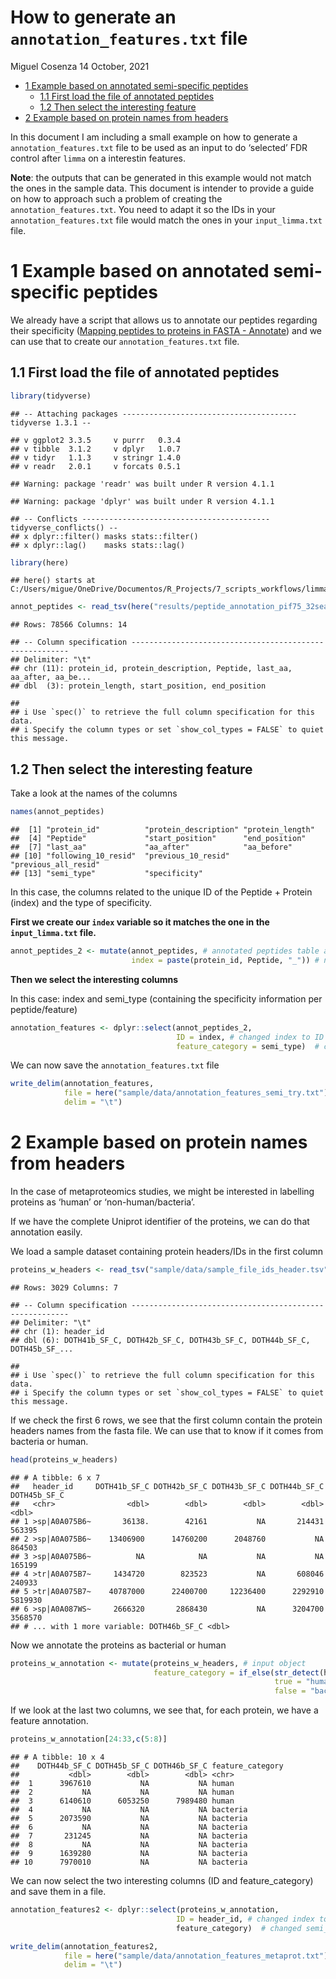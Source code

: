 How to generate an `annotation_features.txt` file
================
Miguel Cosenza
14 October, 2021

-   [1 Example based on annotated semi-specific
    peptides](#example-based-on-annotated-semi-specific-peptides)
    -   [1.1 First load the file of annotated
        peptides](#first-load-the-file-of-annotated-peptides)
    -   [1.2 Then select the interesting
        feature](#then-select-the-interesting-feature)
-   [2 Example based on protein names from
    headers](#example-based-on-protein-names-from-headers)

In this document I am including a small example on how to generate a
`annotation_features.txt` file to be used as an input to do ‘selected’
FDR control after `limma` on a interestin features.

**Note**: the outputs that can be generated in this example would not
match the ones in the sample data. This document is intender to provide
a guide on how to approach such a problem of creating the
`annotation_features.txt`. You need to adapt it so the IDs in your
`annotation_features.txt` file would match the ones in your
`input_limma.txt` file.

# 1 Example based on annotated semi-specific peptides

We already have a script that allows us to annotate our peptides
regarding their specificity ([Mapping peptides to proteins in FASTA -
Annotate](https://github.com/MiguelCos/mapping_peptides_to_proteins_from_fasta_file))
and we can use that to create our `annotation_features.txt` file.

## 1.1 First load the file of annotated peptides

``` r
library(tidyverse)
```

    ## -- Attaching packages --------------------------------------- tidyverse 1.3.1 --

    ## v ggplot2 3.3.5     v purrr   0.3.4
    ## v tibble  3.1.2     v dplyr   1.0.7
    ## v tidyr   1.1.3     v stringr 1.4.0
    ## v readr   2.0.1     v forcats 0.5.1

    ## Warning: package 'readr' was built under R version 4.1.1

    ## Warning: package 'dplyr' was built under R version 4.1.1

    ## -- Conflicts ------------------------------------------ tidyverse_conflicts() --
    ## x dplyr::filter() masks stats::filter()
    ## x dplyr::lag()    masks stats::lag()

``` r
library(here)
```

    ## here() starts at C:/Users/migue/OneDrive/Documentos/R_Projects/7_scripts_workflows/limma_FDR_on_feature_subset

``` r
annot_peptides <- read_tsv(here("results/peptide_annotation_pif75_32searchv2.tsv"))
```

    ## Rows: 78566 Columns: 14

    ## -- Column specification --------------------------------------------------------
    ## Delimiter: "\t"
    ## chr (11): protein_id, protein_description, Peptide, last_aa, aa_after, aa_be...
    ## dbl  (3): protein_length, start_position, end_position

    ## 
    ## i Use `spec()` to retrieve the full column specification for this data.
    ## i Specify the column types or set `show_col_types = FALSE` to quiet this message.

## 1.2 Then select the interesting feature

Take a look at the names of the columns

``` r
names(annot_peptides)
```

    ##  [1] "protein_id"          "protein_description" "protein_length"     
    ##  [4] "Peptide"             "start_position"      "end_position"       
    ##  [7] "last_aa"             "aa_after"            "aa_before"          
    ## [10] "following_10_resid"  "previous_10_resid"   "previous_all_resid" 
    ## [13] "semi_type"           "specificity"

In this case, the columns related to the unique ID of the Peptide +
Protein (index) and the type of specificity.

**First we create our `index` variable so it matches the one in the
`input_limma.txt` file.**

``` r
annot_peptides_2 <- mutate(annot_peptides, # annotated peptides table as input
                           index = paste(protein_id, Peptide, "_")) # new variable index is created by concatenating protein ID and peptide.
```

**Then we select the interesting columns**

In this case: index and semi_type (containing the specificity
information per peptide/feature)

``` r
annotation_features <- dplyr::select(annot_peptides_2,
                                     ID = index, # changed index to ID column name
                                     feature_category = semi_type)  # changed semi_type to feature_category column name
```

We can now save the `annotation_features.txt` file

``` r
write_delim(annotation_features,
            file = here("sample/data/annotation_features_semi_try.txt"), 
            delim = "\t")
```

# 2 Example based on protein names from headers

In the case of metaproteomics studies, we might be interested in
labelling proteins as ‘human’ or ‘non-human/bacteria’.

If we have the complete Uniprot identifier of the proteins, we can do
that annotation easily.

We load a sample dataset containing protein headers/IDs in the first
column

``` r
proteins_w_headers <- read_tsv("sample/data/sample_file_ids_header.tsv")  
```

    ## Rows: 3029 Columns: 7

    ## -- Column specification --------------------------------------------------------
    ## Delimiter: "\t"
    ## chr (1): header_id
    ## dbl (6): DOTH41b_SF_C, DOTH42b_SF_C, DOTH43b_SF_C, DOTH44b_SF_C, DOTH45b_SF_...

    ## 
    ## i Use `spec()` to retrieve the full column specification for this data.
    ## i Specify the column types or set `show_col_types = FALSE` to quiet this message.

If we check the first 6 rows, we see that the first column contain the
protein headers names from the fasta file. We can use that to know if it
comes from bacteria or human.

``` r
head(proteins_w_headers)
```

    ## # A tibble: 6 x 7
    ##   header_id     DOTH41b_SF_C DOTH42b_SF_C DOTH43b_SF_C DOTH44b_SF_C DOTH45b_SF_C
    ##   <chr>                <dbl>        <dbl>        <dbl>        <dbl>        <dbl>
    ## 1 >sp|A0A075B6~       36138.        42161           NA       214431       563395
    ## 2 >sp|A0A075B6~    13406900      14760200      2048760           NA       864503
    ## 3 >sp|A0A075B6~          NA            NA           NA           NA       165199
    ## 4 >tr|A0A075B7~     1434720        823523           NA       608046       240933
    ## 5 >tr|A0A075B7~    40787000      22400700     12236400      2292910      5819930
    ## 6 >sp|A0A087WS~     2666320       2868430           NA      3204700      3568570
    ## # ... with 1 more variable: DOTH46b_SF_C <dbl>

Now we annotate the proteins as bacterial or human

``` r
proteins_w_annotation <- mutate(proteins_w_headers, # input object
                                feature_category = if_else(str_detect(header_id,"_HUMAN"), 
                                                           true = "human",
                                                           false = "bacteria")) # feature category is the name that this column should have in the `annotation_features.txt`
```

If we look at the last two columns, we see that, for each protein, we
have a feature annotation.

``` r
proteins_w_annotation[24:33,c(5:8)]
```

    ## # A tibble: 10 x 4
    ##    DOTH44b_SF_C DOTH45b_SF_C DOTH46b_SF_C feature_category
    ##           <dbl>        <dbl>        <dbl> <chr>           
    ##  1      3967610           NA           NA human           
    ##  2           NA           NA           NA human           
    ##  3      6140610      6053250      7989480 human           
    ##  4           NA           NA           NA bacteria        
    ##  5      2073590           NA           NA bacteria        
    ##  6           NA           NA           NA bacteria        
    ##  7       231245           NA           NA bacteria        
    ##  8           NA           NA           NA bacteria        
    ##  9      1639280           NA           NA bacteria        
    ## 10      7970010           NA           NA bacteria

We can now select the two interesting columns (ID and feature_category)
and save them in a file.

``` r
annotation_features2 <- dplyr::select(proteins_w_annotation,
                                     ID = header_id, # changed index to ID column name
                                     feature_category)  # changed semi_type to feature_category column name
```

``` r
write_delim(annotation_features2,
            file = here("sample/data/annotation_features_metaprot.txt"), 
            delim = "\t")
```
